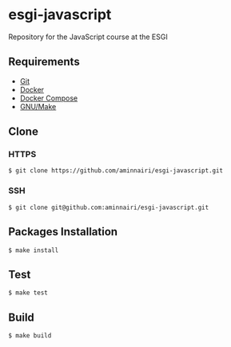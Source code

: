 # esgi-javascript

Repository for the JavaScript course at the ESGI

## Requirements

- [Git](https://git-scm.com/)
- [Docker](https://www.docker.com/)
- [Docker Compose](https://docs.docker.com/compose/)
- [GNU/Make](https://www.gnu.org/software/make/)

## Clone

### HTTPS

```console
$ git clone https://github.com/aminnairi/esgi-javascript.git
```

### SSH

```console
$ git clone git@github.com:aminnairi/esgi-javascript.git
```

## Packages Installation

```console
$ make install
```

## Test

```console
$ make test
```

## Build

```console
$ make build
```

